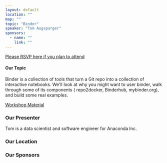 ```yaml
---
layout: default
location: ""
map: ""
topic: "Binder"
speaker: "Tom Augspurger"
sponsors:
  - name: ""
    link: ""
---
```


[Please RSVP here if you plan to attend]()

#### Our Topic

Binder is a collection of tools that turn a Git repo into a collection of interactive notebooks.
We'll look at why you might want to user binder, walk through some of its components (
repo2docker, Binderhub, mybinder.org), and build some real examples.

[Workshop Material](https://github.com/TomAugspurger/pyowa-binder)

### Our Presenter

Tom is a data scientist and software engineer for Anaconda Inc.

### Our Location

### Our Sponsors
